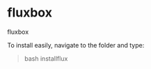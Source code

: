 fluxbox
=======

fluxbox

To install easily, navigate to the folder and type:
<blockquote> bash installflux</blockquote>
